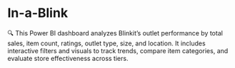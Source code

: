 # In-a-Blink
🔍 This Power BI dashboard analyzes Blinkit’s outlet performance by total sales, item count, ratings, outlet type, size, and location. It includes interactive filters and visuals to track trends, compare item categories, and evaluate store effectiveness across tiers.
